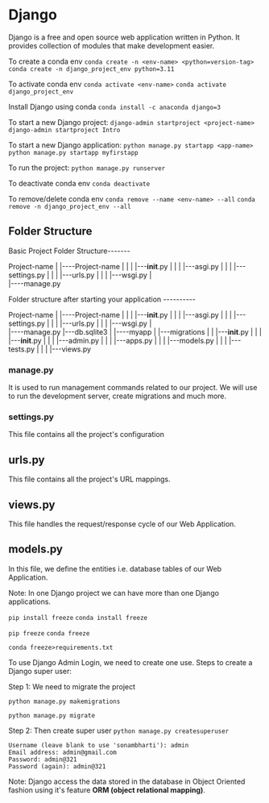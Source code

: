 # Django
Django is a free and open source web application written in Python.
It provides collection of modules that make development easier.

To create a conda env
`conda create -n <env-name> <python=version-tag>`
`conda create -n django_project_env python=3.11`

To activate conda env
`conda activate <env-name>`
`conda activate django_project_env`

Install Django using conda
`conda install -c anaconda django=3 `

To start a new Django project:
`django-admin startproject <project-name>`
`django-admin startproject Intro`

To start a new Django application:
`python manage.py startapp <app-name>`
`python manage.py startapp myfirstapp`

To run the project:
`python manage.py runserver`

To deactivate conda env
`conda deactivate`

To remove/delete conda env
`conda remove --name <env-name> --all`
`conda remove -n django_project_env --all`



## Folder Structure

Basic Project Folder Structure-------

Project-name
|
|----Project-name
|    |
|    |---__init__.py
|    |
|    |---asgi.py
|    |
|    |---settings.py
|    |
|    |---urls.py
|    |
|    |---wsgi.py
|    
|----manage.py



Folder structure after starting your application ----------

Project-name
|
|----Project-name
|    |
|    |---__init__.py
|    |
|    |---asgi.py
|    |
|    |---settings.py
|    |
|    |---urls.py
|    |
|    |---wsgi.py
|    
|----manage.py
|---db.sqlite3
|
|----myapp
|    |---migrations
|    |    |---__init__.py
|    |
|    |---__init__.py
|    |
|    |---admin.py
|    |
|    |---apps.py
|    |
|    |---models.py
|    |
|    |---tests.py
|    |
|    |---views.py




### manage.py
It is used to run management commands related to our project.
We will use to run the development server, create migrations and much more.

### settings.py
This file contains all the project's configuration

## urls.py
This file contains all the project's URL mappings.

## views.py
This file handles the request/response cycle of our Web Application.

## models.py
In this file, we define the entities i.e. database tables of our Web Application.

Note:
In one Django project we can have more than one Django applications.

`pip install freeze`
`conda install freeze`

`pip freeze`
`conda freeze`

`conda freeze>requirements.txt`



To use Django Admin Login, we need to create one use. Steps to create a Django super user:

Step 1: We need to migrate the project

`python manage.py makemigrations`

`python manage.py migrate`

Step 2: Then create super user
 `python manage.py createsuperuser`

    Username (leave blank to use 'sonambharti'): admin
    Email address: admin@gmail.com
    Password: admin@321
    Password (again): admin@321


Note: Django access the data stored in the database in Object Oriented fashion using it's feature **ORM (object relational mapping)**.